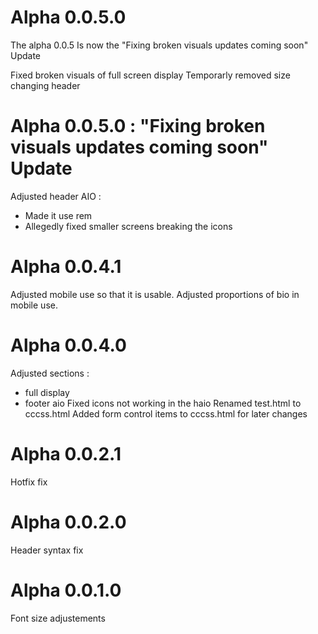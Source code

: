 # Alpha 0.0.5.0

The alpha 0.0.5 Is now the "Fixing broken visuals updates coming soon" Update

Fixed broken visuals of full screen display
Temporarly removed size changing header

# Alpha 0.0.5.0 : "Fixing broken visuals updates coming soon" Update

Adjusted header AIO :

- Made it use rem
- Allegedly fixed smaller screens breaking the icons

# Alpha 0.0.4.1

Adjusted mobile use so that it is usable.
Adjusted proportions of bio in mobile use.

# Alpha 0.0.4.0

Adjusted sections :

- full display
- footer aio
  Fixed icons not working in the haio
  Renamed test.html to cccss.html
  Added form control items to cccss.html for later changes

# Alpha 0.0.2.1

Hotfix fix

# Alpha 0.0.2.0

Header syntax fix

# Alpha 0.0.1.0

Font size adjustements
